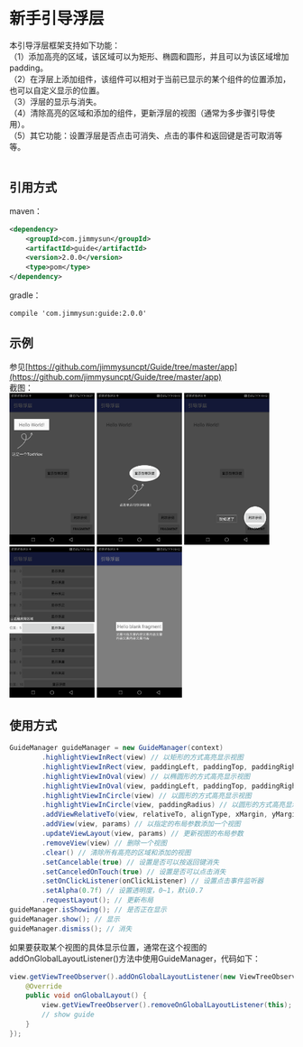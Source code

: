 新手引导浮层
=====

本引导浮层框架支持如下功能：<br>
（1）添加高亮的区域，该区域可以为矩形、椭圆和圆形，并且可以为该区域增加padding。<br>
（2）在浮层上添加组件，该组件可以相对于当前已显示的某个组件的位置添加，也可以自定义显示的位置。<br>
（3）浮层的显示与消失。<br>
（4）清除高亮的区域和添加的组件，更新浮层的视图（通常为多步骤引导使用）。<br>
（5）其它功能：设置浮层是否点击可消失、点击的事件和返回键是否可取消等等。<br>
<br>

引用方式
-------
maven：
```xml
<dependency>
	<groupId>com.jimmysun</groupId>
	<artifactId>guide</artifactId>
	<version>2.0.0</version>
	<type>pom</type>
</dependency>
```
gradle：
```
compile 'com.jimmysun:guide:2.0.0'
```

示例
----
参见[https://github.com/jimmysuncpt/Guide/tree/master/app](https://github.com/jimmysuncpt/Guide/tree/master/app)<br>
截图：<br>
<img src="/image/device-2019-01-22-193943.png" width="30%" height="30%"/> <img src="/image/device-2019-01-22-194114.png" width="30%" height="30%"/> <img src="/image/device-2019-01-22-194201.png" width="30%" height="30%"/> <img src="/image/device-2019-01-22-194235.png" width="30%" height="30%"/> <img src="/image/device-2019-01-22-194311.png" width="30%" height="30%"/><br>

使用方式
-------
```java
GuideManager guideManager = new GuideManager(context)
        .highlightViewInRect(view) // 以矩形的方式高亮显示视图
        .highlightViewInRect(view, paddingLeft, paddingTop, paddingRight, paddingBottom) // 以矩形的方式高亮显示视图，带间距
        .highlightViewInOval(view) // 以椭圆形的方式高亮显示视图
        .highlightViewInOval(view, paddingLeft, paddingTop, paddingRight, paddingBottom) // 以椭圆形的方式高亮显示视图，带间距
        .highlightViewInCircle(view) // 以圆形的方式高亮显示视图
        .highlightViewInCircle(view, paddingRadius) // 以圆形的方式高亮显示视图，带间距
        .addViewRelativeTo(view, relativeTo, alignType, xMargin, yMargin) // 相对于某个视图添加一个视图
        .addView(view, params) // 以指定的布局参数添加一个视图
        .updateViewLayout(view, params) // 更新视图的布局参数
        .removeView(view) // 删除一个视图
        .clear() // 清除所有高亮的区域和添加的视图
        .setCancelable(true) // 设置是否可以按返回键消失
        .setCanceledOnTouch(true) // 设置是否可以点击消失
        .setOnClickListener(onClickListener) // 设置点击事件监听器
        .setAlpha(0.7f) // 设置透明度，0~1，默认0.7
        .requestLayout(); // 更新布局
guideManager.isShowing(); // 是否正在显示
guideManager.show(); // 显示
guideManager.dismiss(); // 消失
```
如果要获取某个视图的具体显示位置，通常在这个视图的addOnGlobalLayoutListener()方法中使用GuideManager，代码如下：
```java
view.getViewTreeObserver().addOnGlobalLayoutListener(new ViewTreeObserver.OnGlobalLayoutListener() {
    @Override
    public void onGlobalLayout() {
        view.getViewTreeObserver().removeOnGlobalLayoutListener(this);
        // show guide
    }
});

```
